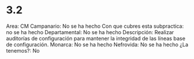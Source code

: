 # 3.2

Area: CM
Campanario: No se ha hecho
Con que cubres esta subpractica: no se ha hecho
Departamental: No se ha hecho
Descripción: Realizar auditorías de configuración para mantener la integridad de las líneas base de configuración.
Monarca: No se ha hecho
Nefrovida: No se ha hecho
¿La tenemos?: No